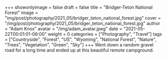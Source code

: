 +++
showonlyimage = false
draft = false
title = "Bridger-Teton National Forest"
image = "img/post/photography/2021_05/bridger_teton_national_forest.jpg"
cover = "/img/post/photography/2021_05/bridger_teton_national_forest.jpg"
author = "Adam Knox"
avatar = "/img/adam_avatar.jpeg"
date = "2021-05-22T00:01:01-06:00"
weight = 0
categories = ["Photography", "Travel"]
tags = ["Countryside", "Forest", "US", "Wyoming", "National Forest", "Nature", "Trees", "Vegetation", "Green", "Sky"]
+++
Went down a random gravel road for a long time and ended up at this beautiful remote campground.